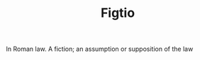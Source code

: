 ---
title: Figtio
letter: F
permalink: "/definitions/bld-figtio.html"
body: In Roman law. A fiction; an assumption or supposition of the law
published_at: '2018-07-07'
source: Black's Law Dictionary 2nd Ed (1910)
layout: post
---